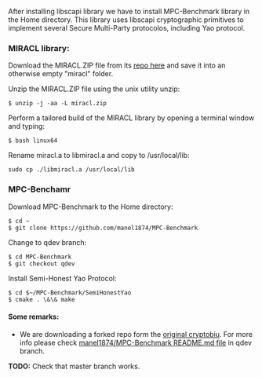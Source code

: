 After installing libscapi library we have to install MPC-Benchmark library in the Home directory. This library uses libscapi cryptographic primitives to implement several Secure Multi-Party protocolos, including Yao protocol.

### MIRACL library:

Download the MIRACL.ZIP file from its [repo here](https://github.com/miracl/MIRACL) and save it into an otherwise empty "miracl" folder.

Unzip the MIRACL.ZIP file using the unix utility unzip:	
```
$ unzip -j -aa -L miracl.zip
```
	
Perform a tailored build of the MIRACL library by opening a terminal window and typing:
```
$ bash linux64
```
	
Rename miracl.a to libmiracl.a and copy to /usr/local/lib:
```
sudo cp ./libmiracl.a /usr/local/lib
```
	
### MPC-Benchamr

Download MPC-Benchmark to the Home directory:
```
$ cd ~
$ git clone https://github.com/manel1874/MPC-Benchmark
```

Change to qdev branch:
```
$ cd MPC-Benchmark
$ git checkout qdev
```

Install Semi-Honest Yao Protocol:
```
$ cd $~/MPC-Benchmark/SemiHonestYao
$ cmake . \&\& make
```

#### Some remarks:

- We are downloading a forked repo form the [original cryptobiu](https://github.com/cryptobiu/MPC-Benchamrk). For more info please check [manel1874/MPC-Benchmark README.md file](https://github.com/manel1874/MPC-Benchmark/tree/qdev) in qdev branch.

**TODO:** Check that master branch works.

